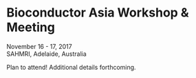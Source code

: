 # Bioconductor Asia Workshop & Meeting

November 16 - 17, 2017<br />
SAHMRI, Adelaide, Australia

Plan to attend! Additional details forthcoming.
